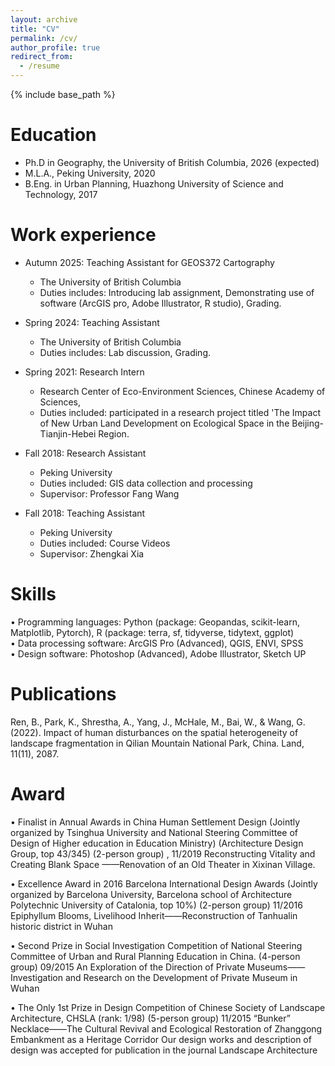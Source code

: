 ```yaml
---
layout: archive
title: "CV"
permalink: /cv/
author_profile: true
redirect_from:
  - /resume
---
```


{% include base_path %}

Education
======
* Ph.D in Geography, the University of British Columbia, 2026 (expected)
* M.L.A., Peking University, 2020
* B.Eng. in Urban Planning, Huazhong University of Science and Technology, 2017

Work experience
======
* Autumn 2025: Teaching Assistant for GEOS372 Cartography
  * The University of British Columbia
  * Duties includes: Introducing lab assignment, Demonstrating use of software (ArcGIS pro, Adobe Illustrator, R studio), Grading.

* Spring 2024: Teaching Assistant
  * The University of British Columbia
  * Duties includes: Lab discussion, Grading.

* Spring 2021: Research Intern
  * Research Center of Eco-Environment Sciences, Chinese Academy of Sciences, 
  *	Duties included: participated in a research project titled 'The Impact of New Urban Land Development on Ecological Space in the Beijing-Tianjin-Hebei Region.
  
* Fall 2018: Research Assistant
  * Peking University
  * Duties included: GIS data collection and processing
  * Supervisor: Professor Fang Wang 

* Fall 2018: Teaching Assistant
  * Peking University
  * Duties included: Course Videos
  * Supervisor: Zhengkai Xia
  
Skills
======
•	Programming languages:  Python (package: Geopandas, scikit-learn, Matplotlib, Pytorch), 
R (package: terra, sf, tidyverse, tidytext, ggplot)                                                                                                                                            
•	Data processing software: ArcGIS Pro (Advanced), QGIS, ENVI, SPSS                                                                                                                                
•	Design software: Photoshop (Advanced), Adobe Illustrator, Sketch UP

Publications
======
Ren, B., Park, K., Shrestha, A., Yang, J., McHale, M., Bai, W., & Wang, G. (2022). Impact of human disturbances on the spatial heterogeneity of landscape fragmentation in Qilian Mountain National Park, China. Land, 11(11), 2087.
  
Award
======
•	Finalist in Annual Awards in China Human Settlement Design (Jointly organized by Tsinghua University and National Steering Committee of Design of Higher education in Education Ministry) (Architecture Design Group, top 43/345)  (2-person group)   ,                                                                                                                    11/2019
Reconstructing Vitality and Creating Blank Space ——Renovation of an Old Theater in Xixinan Village.

•	Excellence Award in 2016 Barcelona International Design Awards (Jointly organized by Barcelona University, Barcelona school of Architecture Polytechnic University of Catalonia, top 10%) (2-person group)            11/2016
Epiphyllum Blooms, Livelihood Inherit——Reconstruction of Tanhualin historic district in Wuhan

•	Second Prize in Social Investigation Competition of National Steering Committee of Urban and Rural Planning Education in China. (4-person group)                                                                                                            09/2015
An Exploration of the Direction of Private Museums——Investigation and Research on the Development of Private Museum in Wuhan

•	The Only 1st Prize in Design Competition of Chinese Society of Landscape Architecture, CHSLA (rank: 1/98) (5-person group)                                                                                                                                             11/2015
“Bunker” Necklace——The Cultural Revival and Ecological Restoration of Zhanggong Embankment as a Heritage Corridor
Our design works and description of design was accepted for publication in the journal Landscape Architecture

  


